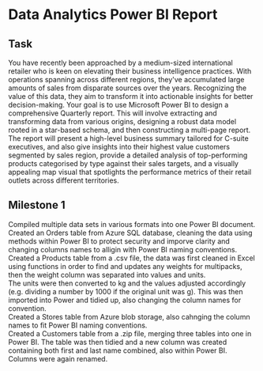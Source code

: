 # Data Analytics Power BI Report
## Task
You have recently been approached by a medium-sized international retailer who is keen on elevating their business intelligence practices. 
With operations spanning across different regions, they've accumulated large amounts of sales from disparate sources over the years.
Recognizing the value of this data, they aim to transform it into actionable insights for better decision-making. 
Your goal is to use Microsoft Power BI to design a comprehensive Quarterly report. 
This will involve extracting and transforming data from various origins, designing a robust data model rooted in a star-based schema, and then constructing a multi-page report.
The report will present a high-level business summary tailored for C-suite executives, and also give insights into their highest value customers segmented by sales region, provide 
a detailed analysis of top-performing products categorised by type against their sales targets, and a visually appealing map visual that spotlights the performance metrics of their retail outlets across different territories.

## Milestone 1
Compiled multiple data sets in various formats into one Power BI document.     
Created an Orders table from Azure SQL database, cleaning the data using methods within Power BI to protect security and imporve clarity and changing columns names to alligin with Power BI naming conventions.    
Created a Products table from a .csv file, the data was first cleaned in Excel using functions in order to find and updates any weights for multipacks, then the weight column was separated into values and units.     
The units were then converted to kg and the values adjusted accordingly (e.g. dividing a number by 1000 if the original unit was g). This was then imported into Power and tidied up, also changing the column names for convention.     
Created a Stores table from Azure blob storage, also cahnging the column names to fit Power BI naming conventions.     
Created a Customers table from a .zip file, merging three tables into one in Power BI. The table was then tidied and a new column was created containing both first and last name combined, also within Power BI. Columns were again renamed.
